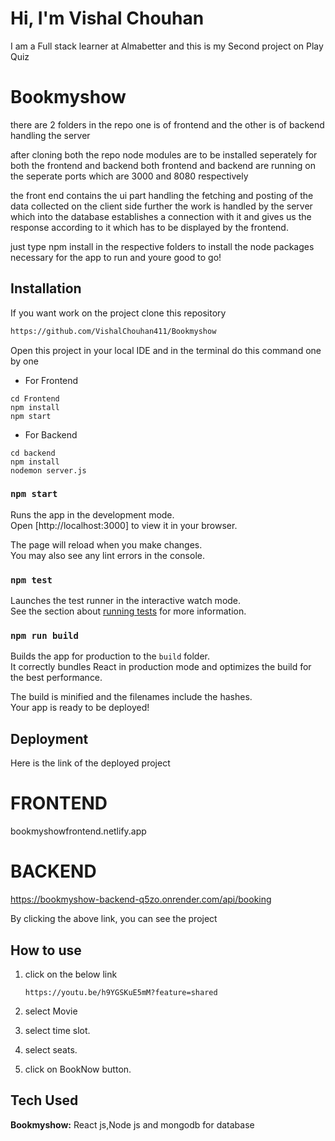 # Hi, I'm Vishal Chouhan
I am a Full stack learner at Almabetter and this is my Second project on Play Quiz

# Bookmyshow
there are 2 folders in the repo one is of frontend and the other is of backend handling the server

after cloning both the repo node modules are to be installed seperately for both the frontend and backend
both frontend and backend are running on the seperate ports which are 3000 and 8080 respectively

the front end contains the ui part handling the fetching and posting of the data collected on the client side further the work is handled by the server which 
into the database establishes a connection with it and gives us the response according to it which has to be displayed by the frontend.

just type npm install in the respective folders to install the node packages necessary for the app to run and youre good to go!

## Installation 

If you want work on the project clone this repository

```bash
https://github.com/VishalChouhan411/Bookmyshow
```
Open this project in your local IDE and in the terminal do this command one by one
- For Frontend
```
cd Frontend
npm install
npm start
```

- For Backend
```
cd backend
npm install
nodemon server.js
```

### `npm start`

Runs the app in the development mode.\
Open [http://localhost:3000] to view it in your browser.

The page will reload when you make changes.\
You may also see any lint errors in the console.

### `npm test`

Launches the test runner in the interactive watch mode.\
See the section about [running tests](https://facebook.github.io/create-react-app/docs/running-tests) for more information.

### `npm run build`

Builds the app for production to the `build` folder.\
It correctly bundles React in production mode and optimizes the build for the best performance.

The build is minified and the filenames include the hashes.\
Your app is ready to be deployed!

## Deployment
 Here is the link of the deployed project

# FRONTEND
  bookmyshowfrontend.netlify.app

# BACKEND
 
  https://bookmyshow-backend-q5zo.onrender.com/api/booking

By clicking the above link, you can see the project

## How to use

1. click on the below link

   ```
   https://youtu.be/h9YGSKuE5mM?feature=shared
   ```
2. select Movie
3. select time slot.
4. select seats.
5. click on BookNow button. 


## Tech Used

**Bookmyshow:** React js,Node js and mongodb for database



